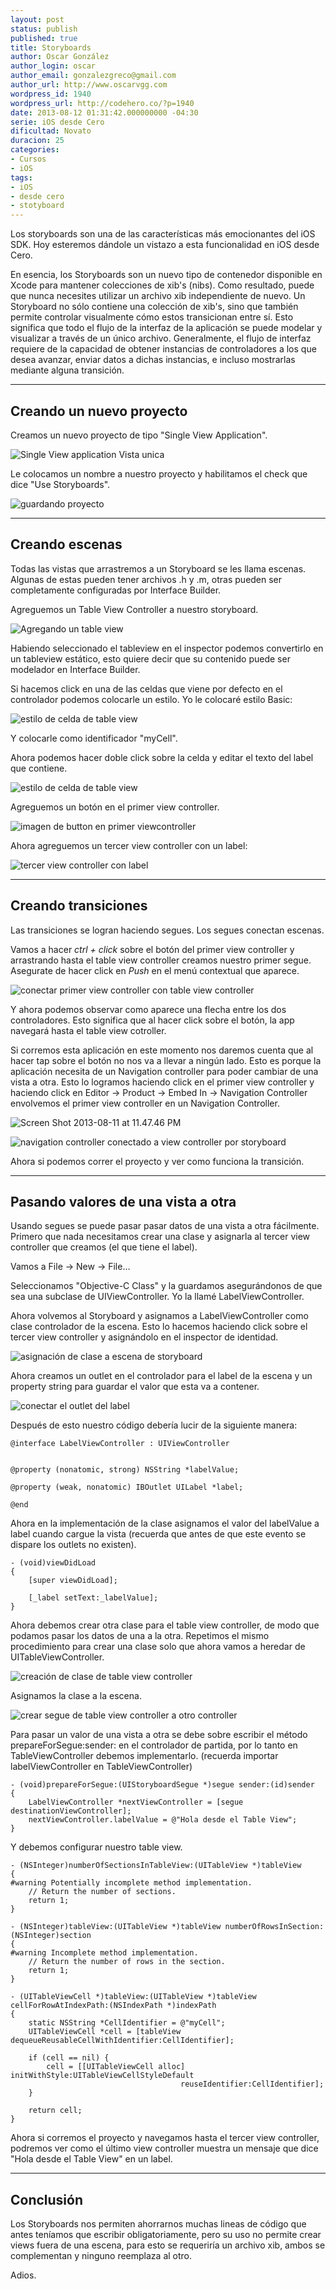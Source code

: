 ```yaml
---
layout: post
status: publish
published: true
title: Storyboards
author: Oscar González
author_login: oscar
author_email: gonzalezgreco@gmail.com
author_url: http://www.oscarvgg.com
wordpress_id: 1940
wordpress_url: http://codehero.co/?p=1940
date: 2013-08-12 01:31:42.000000000 -04:30
serie: iOS desde Cero
dificultad: Novato
duracion: 25
categories:
- Cursos
- iOS
tags:
- iOS
- desde cero
- stotyboard
---
```

<p>Los storyboards son una de las características más emocionantes del iOS SDK. Hoy esteremos dándole un vistazo a esta funcionalidad en iOS desde Cero.</p>

<p>En esencia, los Storyboards son un nuevo tipo de contenedor disponible en Xcode para mantener colecciones de xib's (nibs). Como resultado, puede que nunca necesites utilizar un archivo xib independiente de nuevo. Un Storyboard no sólo contiene una colección de xib's, sino que también permite controlar visualmente cómo estos transicionan entre sí. Esto significa que todo el flujo de la interfaz de la aplicación se puede modelar y visualizar a través de un único archivo. Generalmente, el flujo de interfaz requiere de la capacidad de obtener instancias de controladores a los que desea avanzar, enviar datos a dichas instancias, e incluso mostrarlas mediante alguna transición.</p>

<hr />

<h2>Creando un nuevo proyecto</h2>

<p>Creamos un nuevo proyecto de tipo "Single View Application".</p>

<p><img src="http://i.imgur.com/hJ8mvzh.png" alt="Single View application Vista unica" class="aligncenter size-full wp-image-1942" /></p>

<p>Le colocamos un nombre a nuestro proyecto y habilitamos el check que dice "Use Storyboards".</p>

<p><img src="http://i.imgur.com/ONjCt9L.png" alt="guardando proyecto" class="aligncenter size-full wp-image-1943" /></p>

<hr />

<h2>Creando escenas</h2>

<p>Todas las vistas que arrastremos a un Storyboard se les llama escenas. Algunas de estas pueden tener archivos .h y .m, otras pueden ser completamente configuradas por Interface Builder.</p>

<p>Agreguemos un Table View Controller a nuestro storyboard.</p>

<p><img src="http://i.imgur.com/lu7aCiRh.png" alt="Agregando un table view" class="aligncenter size-full wp-image-1944" /></p>

<p>Habiendo seleccionado el tableview en el inspector podemos convertirlo en un tableview estático, esto quiere decir que su contenido puede ser modelador en Interface Builder.</p>

<p>Si hacemos click en una de las celdas que viene por defecto en el controlador podemos colocarle un estilo. Yo le colocaré estilo Basic:</p>

<p><img src="http://i.imgur.com/lu7aCiRh.png" alt="estilo de celda de table view" class="aligncenter size-full wp-image-1946" /></p>

<p>Y colocarle como identificador "myCell".</p>

<p>Ahora podemos hacer doble click sobre la celda y editar el texto del label que contiene.</p>

<p><img src="http://i.imgur.com/gbp1QYMh.png" alt="estilo de celda de table view" class="aligncenter size-full wp-image-1945" /></p>

<p>Agreguemos un botón en el primer view controller.</p>

<p><img src="http://i.imgur.com/EV2OREph.png" alt="imagen de button en primer viewcontroller" class="aligncenter size-full wp-image-1947" /></p>

<p>Ahora agreguemos un tercer view controller con un label:</p>

<p><img src="http://i.imgur.com/7r858MPh.png" alt="tercer view controller con label" class="aligncenter size-full wp-image-1948" /></p>

<hr />

<h2>Creando transiciones</h2>

<p>Las transiciones se logran haciendo segues. Los segues conectan escenas.</p>

<p>Vamos a hacer <em>ctrl + click</em> sobre el botón del primer view controller y arrastrando hasta el table view controller creamos nuestro primer segue. Asegurate de hacer click en <em>Push</em> en el menú contextual que aparece.</p>

<p><img src="http://i.imgur.com/GEKSS9Y.png" alt="conectar primer view controller con table view controller" class="aligncenter size-full wp-image-1951" /></p>

<p>Y ahora podemos observar como aparece una flecha entre los dos controladores. Esto significa que al hacer click sobre el botón, la app navegará hasta el table view cotroller.</p>

<p>Si corremos esta aplicación en este momento nos daremos cuenta que al hacer tap sobre el botón no nos va a llevar a ningún lado. Esto es porque la aplicación necesita de un Navigation controller para poder cambiar de una vista a otra. Esto lo logramos haciendo click en el primer view controller y haciendo click en Editor -> Product -> Embed In -> Navigation Controller envolvemos el primer view controller en un Navigation Controller.</p>

<p><img src="http://i.imgur.com/fuidhaKh.png" alt="Screen Shot 2013-08-11 at 11.47.46 PM" class="aligncenter size-full wp-image-1954" /></p>

<p><img src="http://i.imgur.com/sanPUip.png" alt="navigation controller conectado a view controller por storyboard" class="aligncenter size-full wp-image-1953" /></p>

<p>Ahora si podemos correr el proyecto y ver como funciona la transición.</p>

<hr />

<h2>Pasando valores de una vista a otra</h2>

<p>Usando segues se puede pasar pasar datos de una vista a otra fácilmente. Primero que nada necesitamos crear una clase y asignarla al tercer view controller que creamos (el que tiene el label).</p>

<p>Vamos a File -> New -> File…</p>

<p>Seleccionamos "Objective-C Class" y la guardamos asegurándonos de que sea una subclase de UIViewController. Yo la llamé LabelViewController.</p>

<p>Ahora volvemos al Storyboard y asignamos a LabelViewController como clase controlador de la escena. Esto lo hacemos haciendo click sobre el tercer view controller y asignándolo en el inspector de identidad.</p>

<p><img src="http://i.imgur.com/zAqExcr.png" alt="asignación de clase a escena de storyboard" class="aligncenter size-full wp-image-1955" /></p>

<p>Ahora creamos un outlet en el controlador para el label de la escena y un property string para guardar el valor que esta va a contener.</p>

<p><img src="http://i.imgur.com/zuQHib2.png" alt="conectar el outlet del label" class="aligncenter size-full wp-image-1956" /></p>

<p>Después de esto nuestro código debería lucir de la siguiente manera:</p>

```obj-c
@interface LabelViewController : UIViewController


@property (nonatomic, strong) NSString *labelValue;

@property (weak, nonatomic) IBOutlet UILabel *label;

@end
```


<p>Ahora en la implementación de la clase asignamos el valor del labelValue a label cuando cargue la vista (recuerda que antes de que este evento se dispare los outlets no existen).</p>

```obj-c
- (void)viewDidLoad
{
    [super viewDidLoad];

    [_label setText:_labelValue];
}
```


<p>Ahora debemos crear otra clase para el table view controller, de modo que podamos pasar los datos de una a la otra. Repetimos el mismo procedimiento para crear una clase solo que ahora vamos a heredar de UITableViewController.</p>

<p><img src="http://i.imgur.com/aNRGGLc.png" alt="creación de clase de table view controller" class="aligncenter size-full wp-image-1957" /></p>

<p>Asignamos la clase a la escena.</p>

<p><img src="http://i.imgur.com/0QssMcq.png" alt="crear segue de table view controller a otro controller" class="aligncenter size-full wp-image-1959" /></p>

<p>Para pasar un valor de una vista a otra se debe sobre escribir el método prepareForSegue:sender: en el controlador de partida, por lo tanto en TableViewController debemos implementarlo. (recuerda importar labelViewController en TableViewController)</p>

```obj-c
- (void)prepareForSegue:(UIStoryboardSegue *)segue sender:(id)sender
{
    LabelViewController *nextViewController = [segue destinationViewController];
    nextViewController.labelValue = @"Hola desde el Table View";
}
```


<p>Y debemos configurar nuestro table view.</p>

```obj-c
- (NSInteger)numberOfSectionsInTableView:(UITableView *)tableView
{
#warning Potentially incomplete method implementation.
    // Return the number of sections.
    return 1;
}

- (NSInteger)tableView:(UITableView *)tableView numberOfRowsInSection:(NSInteger)section
{
#warning Incomplete method implementation.
    // Return the number of rows in the section.
    return 1;
}

- (UITableViewCell *)tableView:(UITableView *)tableView cellForRowAtIndexPath:(NSIndexPath *)indexPath
{
    static NSString *CellIdentifier = @"myCell";
    UITableViewCell *cell = [tableView dequeueReusableCellWithIdentifier:CellIdentifier];

    if (cell == nil) {
        cell = [[UITableViewCell alloc] initWithStyle:UITableViewCellStyleDefault
                                      reuseIdentifier:CellIdentifier];
    }

    return cell;
}
```


<p>Ahora si corremos el proyecto y navegamos hasta el tercer view controller, podremos ver como el último view controller muestra un mensaje que dice "Hola desde el Table View" en un label.</p>

<hr />

<h2>Conclusión</h2>

<p>Los Storyboards nos permiten ahorrarnos muchas lineas de código que antes teníamos que escribir obligatoriamente, pero su uso no permite crear views fuera de una escena, para esto se requeriría un archivo xib, ambos se complementan y ninguno reemplaza al otro.</p>

<p>Adios.</p>
